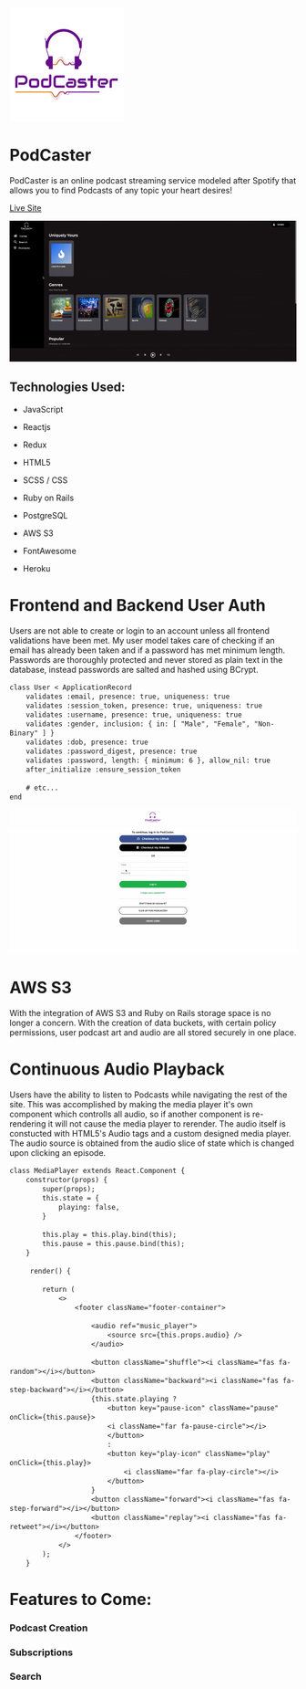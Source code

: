 ![alt text](./app/assets/images/podcaster-logo.png)

# PodCaster

PodCaster is an online podcast streaming service modeled after Spotify that allows you to find Podcasts of any topic your heart desires!

[Live Site](https://pod-caster.herokuapp.com/)

![PodCaster GIF](./app/assets/images/podcaster.gif)

## Technologies Used:

* JavaScript

* Reactjs

* Redux

* HTML5

* SCSS / CSS

* Ruby on Rails

* PostgreSQL

* AWS S3

* FontAwesome

* Heroku

# Frontend and Backend User Auth

Users are not able to create or login to an account unless all frontend validations have been met. My user model takes care of checking if an email has already been taken and if a password has met minimum length. Passwords are thoroughly protected and never stored as plain text in the database, instead passwords are salted and hashed using BCrypt.

```
class User < ApplicationRecord
    validates :email, presence: true, uniqueness: true
    validates :session_token, presence: true, uniqueness: true
    validates :username, presence: true, uniqueness: true
    validates :gender, inclusion: { in: [ "Male", "Female", "Non-Binary" ] }
    validates :dob, presence: true
    validates :password_digest, presence: true
    validates :password, length: { minimum: 6 }, allow_nil: true
    after_initialize :ensure_session_token

    # etc...
end
```

![Render Errors GIF](./app/assets/images/render-errors.gif)

# AWS S3

With the integration of AWS S3 and Ruby on Rails storage space is no longer a concern. With the creation of data buckets, with certain policy permissions, user podcast art and audio are all stored securely in one place.

# Continuous Audio Playback

Users have the ability to listen to Podcasts while navigating the rest of the site. This was accomplished by making the media player it's own component which controlls all audio, so if another component is re-rendering it will not cause the media player to rerender. The audio itself is constucted with HTML5's Audio tags and a custom designed media player. The audio source is obtained from the audio slice of state which is changed upon clicking an episode.

```
class MediaPlayer extends React.Component {
    constructor(props) {
        super(props);
        this.state = {
            playing: false,
        }

        this.play = this.play.bind(this);
        this.pause = this.pause.bind(this);
    }

     render() {
   
        return (
            <>
                <footer className="footer-container">

                    <audio ref="music_player">
                        <source src={this.props.audio} />
                    </audio>

                    <button className="shuffle"><i className="fas fa-random"></i></button>
                    <button className="backward"><i className="fas fa-step-backward"></i></button>
                    {this.state.playing ? 
                        <button key="pause-icon" className="pause" onClick={this.pause}>
                        <i className="far fa-pause-circle"></i>
                        </button> 
                        : 
                        <button key="play-icon" className="play" onClick={this.play}>
                            <i className="far fa-play-circle"></i>
                        </button>
                    }
                    <button className="forward"><i className="fas fa-step-forward"></i></button>
                    <button className="replay"><i className="fas fa-retweet"></i></button>
                </footer>
            </>
        );
    }
```

# Features to Come:

### Podcast Creation

### Subscriptions

### Search